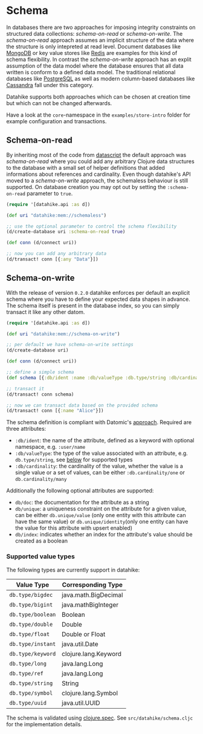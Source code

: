 # Schema
In databases there are two approaches for imposing integrity constraints on
structured data collections: *schema-on-read* or *schema-on-write*. 
The *schema-on-read* approach assumes an implicit structure of the data where
the structure is only intepreted at read level. Document databases like 
[MongoDB](https://www.mongodb.com/) or key value stores like 
[Redis](https://redis.io/) are examples for this kind of schema flexibility. In
contrast the *schema-on-write* approach has an explit assumption of the data 
model where the database ensures that all data written is conform to a defined 
data model. The traditional relational databases like 
[PostgreSQL](https://www.postgresql.org/) as well as modern column-based 
databases like [Cassandra](https://cassandra.apache.org/) fall under this 
category.

Datahike supports both approaches which can be chosen at creation time but which can
not be changed afterwards.

Have a look at the `core`-namespace in the `examples/store-intro` folder for
example configuration and transactions. 

## Schema-on-read
By inheriting most of the code from
[datascript](https://github.com/tonsky/datascript) the default approach was
*schema-on-read* where you could add any arbitrary Clojure data structures to
the database with a small set of helper definitions that added informations
about references and cardinality. Even though datahike's API moved to a
*schema-on-write* approach, the schemaless behaviour is still supported. On
database creation you may opt out by setting the `:schema-on-read` parameter to `true`.

```clojure
(require '[datahike.api :as d])

(def uri "datahike:mem://schemaless")

;; use the optional parameter to control the schema flexibility
(d/create-database uri :schema-on-read true)

(def conn (d/connect uri))

;; now you can add any arbitrary data
(d/transact! conn [{:any "Data"}])
```


## Schema-on-write
With the release of version `0.2.0` datahike enforces per default an explicit
schema where you have to define your expected data shapes in advance. The 
schema itself is present in the database index, so you can simply transact it
like any other datom.

```clojure
(require '[datahike.api :as d])

(def uri "datahike:mem://schema-on-write")

;; per default we have schema-on-write settings
(d/create-database uri)

(def conn (d/connect uri))

;; define a simple schema
(def schema [{:db/ident :name :db/valueType :db.type/string :db/cardinality :db.cardinality/one}])

;; transact it
(d/transact! conn schema)

;; now we can transact data based on the provided schema
(d/transact! conn [{:name "Alice"}])
```

The schema definition is compliant with Datomic's 
[approach](https://docs.datomic.com/on-prem/schema.html). Required are three 
attributes: 
- `:db/ident`: the name of the attribute, defined as a keyword with optional
  namespace, e.g. `:user/name`
- `:db/valueType`: the type of the value associated with an attribute, e.g. `db.type/string`, see
  [below](#supported-value-types) for supported types
- `:db/cardinality`: the cardinality of the value, whether the value is a single
  value or a set of values, can be either `:db.cardinality/one` or `db.cardinality/many`

Additionally the following optional attributes are supported:
- `db/doc`: the documentation for the attribute as a string
- `db/unique`: a uniqueness constraint on the attribute for a given value, can
  be either `db.unique/value` (only one entity with this attribute can have the same value) or `db.unique/identity`(only one entity can have
  the value for this attribute with upsert enabled)
- `db/index`: indicates whether an index for the attribute's value should be
  created as a boolean

### Supported value types
The following types are currently support in datahike:

| Value Type | Corresponding Type |
| --- | --- |
| `db.type/bigdec` | java.math.BigDecimal | 
| `db.type/bigint` | java.mathBigInteger |
| `db.type/boolean` | Boolean |
| `db.type/double` | Double |
| `db.type/float` | Double or Float |
| `db.type/instant` | java.util.Date |
| `db.type/keyword` | clojure.lang.Keyword |
| `db.type/long` | java.lang.Long|
| `db.type/ref` | java.lang.Long |
| `db.type/string` | String |
| `db.type/symbol` | clojure.lang.Symbol |
| `db.type/uuid` | java.util.UUID |

The schema is validated using [clojure.spec](https://clojure.org/guides/spec).
See `src/datahike/schema.cljc` for the implementation details.

